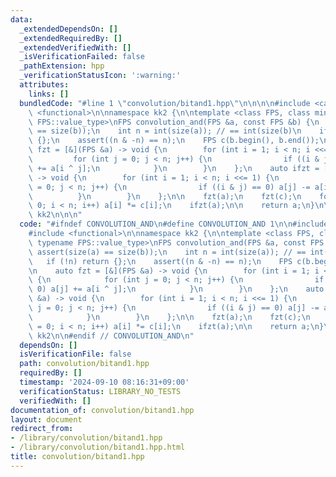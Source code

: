 ```yaml
---
data:
  _extendedDependsOn: []
  _extendedRequiredBy: []
  _extendedVerifiedWith: []
  _isVerificationFailed: false
  _pathExtension: hpp
  _verificationStatusIcon: ':warning:'
  attributes:
    links: []
  bundledCode: "#line 1 \"convolution/bitand1.hpp\"\n\n\n\n#include <cassert>\n#include\
    \ <functional>\n\nnamespace kk2 {\n\ntemplate <class FPS, class mint = typename\
    \ FPS::value_type>\nFPS convolution_and(FPS &a, const FPS &b) {\n    assert(size(a)\
    \ == size(b));\n    int n = int(size(a)); // == int(size(b)\n    if (!n) return\
    \ {};\n    assert((n & -n) == n);\n    FPS c(b.begin(), b.end());\n\n    auto\
    \ fzt = [&](FPS &a) -> void {\n        for (int i = 1; i < n; i <<= 1) {\n   \
    \         for (int j = 0; j < n; j++) {\n                if ((i & j) == 0) a[j]\
    \ += a[i ^ j];\n            }\n        }\n    };\n    auto ifzt = [&](FPS &a)\
    \ -> void {\n        for (int i = 1; i < n; i <<= 1) {\n            for (int j\
    \ = 0; j < n; j++) {\n                if ((i & j) == 0) a[j] -= a[i ^ j];\n  \
    \          }\n        }\n    };\n\n    fzt(a);\n    fzt(c);\n    for (int i =\
    \ 0; i < n; i++) a[i] *= c[i];\n    ifzt(a);\n\n    return a;\n}\n\n} // namespace\
    \ kk2\n\n\n"
  code: "#ifndef CONVOLUTION_AND\n#define CONVOLUTION_AND 1\n\n#include <cassert>\n\
    #include <functional>\n\nnamespace kk2 {\n\ntemplate <class FPS, class mint =\
    \ typename FPS::value_type>\nFPS convolution_and(FPS &a, const FPS &b) {\n   \
    \ assert(size(a) == size(b));\n    int n = int(size(a)); // == int(size(b)\n \
    \   if (!n) return {};\n    assert((n & -n) == n);\n    FPS c(b.begin(), b.end());\n\
    \n    auto fzt = [&](FPS &a) -> void {\n        for (int i = 1; i < n; i <<= 1)\
    \ {\n            for (int j = 0; j < n; j++) {\n                if ((i & j) ==\
    \ 0) a[j] += a[i ^ j];\n            }\n        }\n    };\n    auto ifzt = [&](FPS\
    \ &a) -> void {\n        for (int i = 1; i < n; i <<= 1) {\n            for (int\
    \ j = 0; j < n; j++) {\n                if ((i & j) == 0) a[j] -= a[i ^ j];\n\
    \            }\n        }\n    };\n\n    fzt(a);\n    fzt(c);\n    for (int i\
    \ = 0; i < n; i++) a[i] *= c[i];\n    ifzt(a);\n\n    return a;\n}\n\n} // namespace\
    \ kk2\n\n#endif // CONVOLUTION_AND\n"
  dependsOn: []
  isVerificationFile: false
  path: convolution/bitand1.hpp
  requiredBy: []
  timestamp: '2024-09-10 08:16:31+09:00'
  verificationStatus: LIBRARY_NO_TESTS
  verifiedWith: []
documentation_of: convolution/bitand1.hpp
layout: document
redirect_from:
- /library/convolution/bitand1.hpp
- /library/convolution/bitand1.hpp.html
title: convolution/bitand1.hpp
---
```

